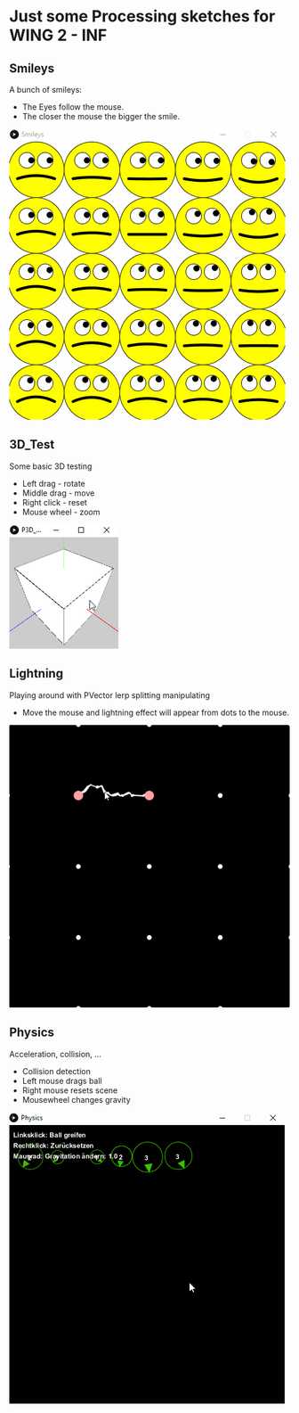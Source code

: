 # Just some Processing sketches for WING 2 - INF

## Smileys  
A bunch of smileys:
- The Eyes follow the mouse.  
- The closer the mouse the bigger the smile.

![alt tag](https://raw.githubusercontent.com/momo-aux/processing/master/Smileys/Smileys.gif)  

## 3D_Test  
Some basic 3D testing
- Left drag - rotate
- Middle drag  - move
- Right click - reset
- Mouse wheel - zoom

![alt tag](https://raw.githubusercontent.com/momo-aux/processing/master/P3D_Test/P3D_Test.gif)  

## Lightning  
Playing around with PVector lerp splitting manipulating  
- Move the mouse and lightning effect will appear from dots to the mouse.  

![alt tag](https://raw.githubusercontent.com/momo-aux/processing/master/Lightning/Lightning.gif)  

## Physics  
Acceleration, collision, ...
- Collision detection
- Left mouse drags ball
- Right mouse resets scene
- Mousewheel changes gravity

![alt tag](https://raw.githubusercontent.com/momo-aux/processing/master/Physics/Physics.gif)  
